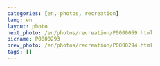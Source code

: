 ```yaml
---
categories: [en, photos, recreation]
lang: en
layout: photo
next_photo: /en/photos/recreation/P0000059.html
picname: P0000293
prev_photo: /en/photos/recreation/P0000294.html
tags: []
---
```

